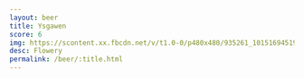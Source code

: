 ```yaml
---
layout: beer
title: Ysgawen
score: 6
img: https://scontent.xx.fbcdn.net/v/t1.0-0/p480x480/935261_10151694519833745_1401778168_n.jpg?oh=e8bf34b032112b3a0429ea53325bf6d9&oe=58C5F4B1
desc: Flowery
permalink: /beer/:title.html
---
```

